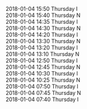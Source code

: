 2018-01-04 15:50 Thursday  I  
2018-01-04 15:40 Thursday  N  
2018-01-04 14:35 Thursday  I  
2018-01-04 14:30 Thursday  N  
2018-01-04 14:20 Thursday  I  
2018-01-04 13:30 Thursday  N  
2018-01-04 13:20 Thursday  I  
2018-01-04 13:10 Thursday  N  
2018-01-04 12:50 Thursday  I  
2018-01-04 12:45 Thursday  N  
2018-01-04 10:30 Thursday  I  
2018-01-04 10:25 Thursday  N  
2018-01-04 07:50 Thursday  I  
2018-01-04 07:45 Thursday  N  
2018-01-04 07:40 Thursday  I  
